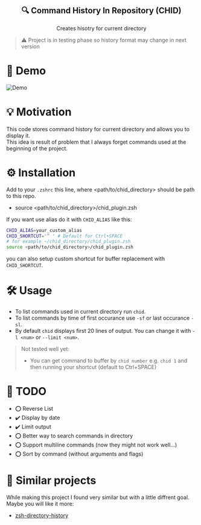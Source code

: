 <p align="center">
  <h2 align="center"> 🔍 Command History In Repository (CHID)</h2>
</p>

<p align="center">
 Creates hisotry for current directory
</p>

> :warning: Project is in testing phase so history format may
change in next version

# :flashlight: Demo

![Demo](./docs/DemoCHID.gif)  

# :bulb: Motivation

This code stores command history for current directory
and allows you to display it.  
This idea is result of problem that
I always forget commands used at the beginning of the project.  

# :gear: Installation

Add to your `.zshrc` this line, where <path/to/chid_directory>
should be path to this repo.

* source <path/to/chid_directory>/chid_plugin.zsh

If you want use alias do it with `CHID_ALIAS` like this:

```bash
CHID_ALIAS=your_custom_alias
CHID_SHORTCUT='^ ' # Default for Ctrl+SPACE
# for example ~/chid_directory/chid_plugin.zsh
source <path/to/chid_directory>/chid_plugin.zsh
```

you can also setup custom shortcut for buffer replacement with `CHID_SHORTCUT`.

# :hammer_and_wrench: Usage

* To list commands used in current directory run `chid`.
* To list commands by time of first occurance use `-sf` or last occurance `-sl`.
* By default `chid` displays first 20 lines of output.
You can change it with `-l <num>` or `--limit <num>`.

> Not tested well yet:
>
> * You can get command to buffer by `chid number` e.g. `chid 1`
and then running your shortcut (default to Ctrl+SPACE)

# :memo: TODO

* ⭕ Reverse List
* ✔️  Display by date
* ✔️  Limit output
* ⭕ Better way to search commands in directory
* ⭕ Support multiline commands (now they might not work well...)
* ⭕ Sort by command (without arguments and flags)

# :eyes: Similar projects

While making this project I found very similar but with a little diffrent goal.
Maybe you will like it more:

* [zsh-directory-history](https://github.com/tymm/zsh-directory-history)
